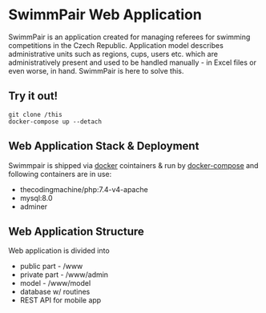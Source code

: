 # SwimmPair Web Application
SwimmPair is an application created for managing referees for swimming competitions in the Czech Republic. Application model describes administrative units such as regions, cups, users etc. which are administratively present and used to be handled manually - in Excel files or even worse, in hand. SwimmPair is here to solve this.
## Try it out!
```shell script
git clone /this
docker-compose up --detach 
```
## Web Application Stack & Deployment
Swimmpair is shipped via [docker](https://www.docker.com) cointainers & run by [docker-compose](https://docs.docker.com/compose) and following containers are in use:
* thecodingmachine/php:7.4-v4-apache
* mysql:8.0
* adminer

## Web Application Structure
Web application is divided into
* public part - /www
* private part - /www/admin
* model - /www/model
* database w/ routines
* REST API for mobile app